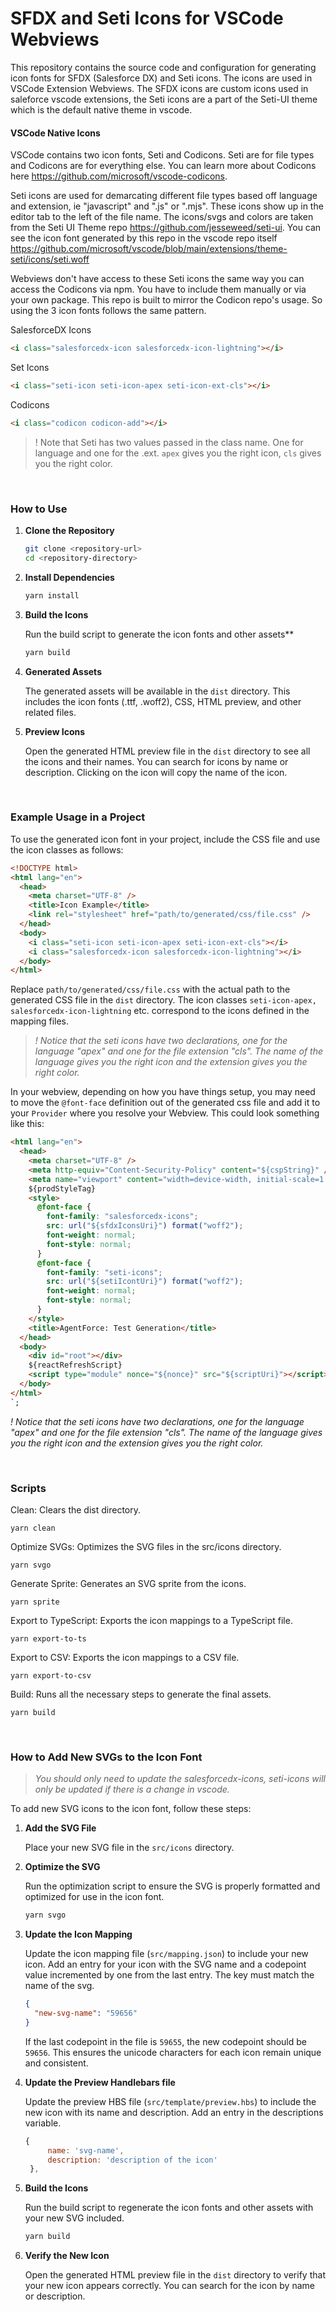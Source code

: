 # SFDX and Seti Icons for VSCode Webviews

This repository contains the source code and configuration for generating icon fonts for SFDX (Salesforce DX) and Seti icons. The icons are used in VSCode Extension Webviews. The SFDX icons are custom icons used in saleforce vscode extensions, the Seti icons are a part of the Seti-UI theme which is the default native theme in vscode.

#### VSCode Native Icons

VSCode contains two icon fonts, Seti and Codicons. Seti are for file types and Codicons are for everything else. You can learn more about Codicons here https://github.com/microsoft/vscode-codicons.

Seti icons are used for demarcating different file types based off language and extension, ie "javascript" and ".js" or ".mjs". These icons show up in the editor tab to the left of the file name. The icons/svgs and colors are taken from the Seti UI Theme repo https://github.com/jesseweed/seti-ui. You can see the icon font generated by this repo in the vscode repo itself https://github.com/microsoft/vscode/blob/main/extensions/theme-seti/icons/seti.woff

Webviews don't have access to these Seti icons the same way you can access the Codicons via npm. You have to include them manually or via your own package. This repo is built to mirror the Codicon repo's usage. So using the 3 icon fonts follows the same pattern.

SalesforceDX Icons

```html
<i class="salesforcedx-icon salesforcedx-icon-lightning"></i>
```

Set Icons

```html
<i class="seti-icon seti-icon-apex seti-icon-ext-cls"></i>
```

Codicons

```html
<i class="codicon codicon-add"></i>
```

> ! Note that Seti has two values passed in the class name. One for language and one for the .ext. `apex` gives you the right icon, `cls` gives you the right color.

<br>

### How to Use

1. **Clone the Repository**

   ```sh
   git clone <repository-url>
   cd <repository-directory>
   ```

2. **Install Dependencies**

   ```sh
   yarn install
   ```

3. **Build the Icons**

   Run the build script to generate the icon fonts and other assets\*\*

   ```sh
   yarn build
   ```

4. **Generated Assets**

   The generated assets will be available in the `dist` directory. This includes the icon fonts (.ttf, .woff2), CSS, HTML preview, and other related files.

5. **Preview Icons**

   Open the generated HTML preview file in the `dist` directory to see all the icons and their names. You can search for icons by name or description. Clicking on the icon will copy the name of the icon.

<br>

### Example Usage in a Project

To use the generated icon font in your project, include the CSS file and use the icon classes as follows:

```html
<!DOCTYPE html>
<html lang="en">
  <head>
    <meta charset="UTF-8" />
    <title>Icon Example</title>
    <link rel="stylesheet" href="path/to/generated/css/file.css" />
  </head>
  <body>
    <i class="seti-icon seti-icon-apex seti-icon-ext-cls"></i>
    <i class="salesforcedx-icon salesforcedx-icon-lightning"></i>
  </body>
</html>
```

Replace `path/to/generated/css/file.css` with the actual path to the generated CSS file in the `dist` directory. The icon classes `seti-icon-apex, salesforcedx-icon-lightning` etc. correspond to the icons defined in the mapping files.

> _! Notice that the seti icons have two declarations, one for the language "apex" and one for the file extension "cls". The name of the language gives you the right icon and the extension gives you the right color._

In your webview, depending on how you have things setup, you may need to move the `@font-face` definition out of the generated css file and add it to your `Provider` where you resolve your Webview. This could look something like this:

```html
<html lang="en">
  <head>
    <meta charset="UTF-8" />
    <meta http-equiv="Content-Security-Policy" content="${cspString}" />
    <meta name="viewport" content="width=device-width, initial-scale=1.0" />
    ${prodStyleTag}
    <style>
      @font-face {
        font-family: "salesforcedx-icons";
        src: url("${sfdxIconsUri}") format("woff2");
        font-weight: normal;
        font-style: normal;
      }
      @font-face {
        font-family: "seti-icons";
        src: url("${setiIcontUri}") format("woff2");
        font-weight: normal;
        font-style: normal;
      }
    </style>
    <title>AgentForce: Test Generation</title>
  </head>
  <body>
    <div id="root"></div>
    ${reactRefreshScript}
    <script type="module" nonce="${nonce}" src="${scriptUri}"></script>
  </body>
</html>
`;
```

_! Notice that the seti icons have two declarations, one for the language "apex" and one for the file extension "cls". The name of the language gives you the right icon and the extension gives you the right color._

<br>

### Scripts

Clean: Clears the dist directory.

```
yarn clean
```

Optimize SVGs: Optimizes the SVG files in the src/icons directory.

```
yarn svgo
```

Generate Sprite: Generates an SVG sprite from the icons.

```
yarn sprite
```

Export to TypeScript: Exports the icon mappings to a TypeScript file.

```
yarn export-to-ts
```

Export to CSV: Exports the icon mappings to a CSV file.

```
yarn export-to-csv
```

Build: Runs all the necessary steps to generate the final assets.

```
yarn build
```

<br>

### How to Add New SVGs to the Icon Font

> _You should only need to update the salesforcedx-icons, seti-icons will only be updated if there is a change in vscode._

To add new SVG icons to the icon font, follow these steps:

1. **Add the SVG File**

   Place your new SVG file in the `src/icons` directory.

2. **Optimize the SVG**

   Run the optimization script to ensure the SVG is properly formatted and optimized for use in the icon font.

   ```sh
   yarn svgo
   ```

3. **Update the Icon Mapping**

   Update the icon mapping file (`src/mapping.json`) to include your new icon. Add an entry for your icon with the SVG name and a codepoint value incremented by one from the last entry. The key must match the name of the svg.

   ```json
   {
     "new-svg-name": "59656"
   }
   ```

   If the last codepoint in the file is `59655`, the new codepoint should be `59656`. This ensures the unicode characters for each icon remain unique and consistent.

4. **Update the Preview Handlebars file**

   Update the preview HBS file (`src/template/preview.hbs`) to include the new icon with its name and description. Add an entry in the descriptions variable.

   ```js
   {
        name: 'svg-name',
        description: 'description of the icon'
    },
   ```

5. **Build the Icons**

   Run the build script to regenerate the icon fonts and other assets with your new SVG included.

   ```sh
   yarn build
   ```

6. **Verify the New Icon**

   Open the generated HTML preview file in the `dist` directory to verify that your new icon appears correctly. You can search for the icon by name or description.
